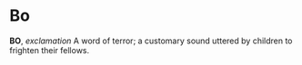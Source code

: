 # Bo

**BO**, _exclamation_ A word of terror; a customary sound uttered by children to frighten their fellows.